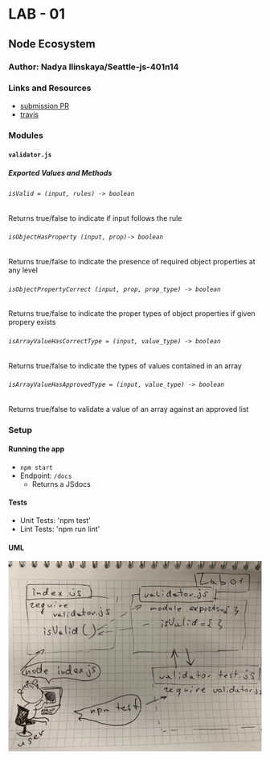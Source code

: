 # LAB - 01

## Node Ecosystem

### Author: Nadya Ilinskaya/Seattle-js-401n14

### Links and Resources
* [submission PR](https://github.com/nadili-401-advanced-javascript/Lab-01/pull/1)
* [travis](https://travis-ci.com/nadili-401-advanced-javascript/Lab-01)

### Modules
#### `validator.js`
##### Exported Values and Methods

###### `isValid = (input, rules) -> boolean`
Returns true/false to indicate if input follows the rule

###### `isObjectHasProperty (input, prop)-> boolean`
Returns true/false to indicate the presence of required object properties at any level

###### `isObjectPropertyCorrect (input, prop, prop_type) -> boolean`
Returns true/false to indicate the proper types of object properties if given propery exists 

###### `isArrayValueHasCorrectType = (input, value_type) -> boolean`
Returns true/false to indicate the types of values contained in an array

###### `isArrayValueHasApprovedType = (input, value_type) -> boolean`
Returns true/false to validate a value of an array against an approved list

### Setup
#### Running the app
* `npm start`
* Endpoint: `/docs`
  * Returns a JSdocs
  
#### Tests
* Unit Tests: 'npm test'
* Lint Tests: 'npm run lint'


#### UML
![ UML for the application and response to events](/assets/lab-01-uml.jpg)